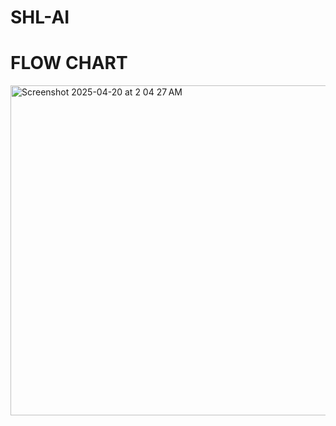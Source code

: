 # SHL-AI

# FLOW CHART
<img width="528" alt="Screenshot 2025-04-20 at 2 04 27 AM" src="https://github.com/user-attachments/assets/32fda902-066a-4038-8fa1-e4830c5ea8b2" />
